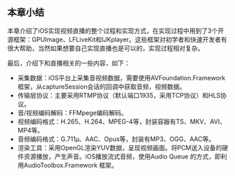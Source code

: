 ## 本章小结

本章介绍了iOS实现视频直播的整个过程和实现方式，在实现过程中用到了3个开源框架：GPUImage、LFLiveKit和IJKplayer。这些框架对初学者和快速开发者有很大帮助，当然如果想要自己实现直播也是可以的，实现过程相对复杂。

最后，介绍下和直播相关的一些内容，如下：

* 采集数据：iOS平台上采集音视频数据，需要使用AVFoundation.Framework框架，从captureSession会话的回调中获取音频，视频数据。
* 传输层协议：主要采用RTMP协议（默认端口1935，采用TCP协议）和HLS协议。
* 音/视频编码解码：FFMpege编码解码。
* 视频编码格式：H.265、H.264、MPEG-4等，封装容器有TS、MKV、AVI、MP4等。
* 音频编码格式：G.711μ、AAC、Opus等，封装有MP3、OGG、AAC等。
* 渲染工具：采用OpenGL渲染YUV数据，呈现视频画面。将PCM送入设备的硬件资源播放，产生声音。iOS播放流式音频，使用Audio Queue 的方式，即利用AudioToolbox.Framework 框架。



